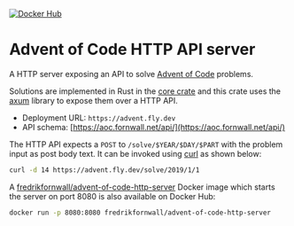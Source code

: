 [![Docker Hub](https://img.shields.io/docker/v/fredrikfornwall/advent-of-code-http-server.svg?label=docker)](https://hub.docker.com/r/fredrikfornwall/advent-of-code-http-server)

# Advent of Code HTTP API server

A HTTP server exposing an API to solve [Advent of Code](https://adventofcode.com/) problems.

Solutions are implemented in Rust in the [core crate](https://github.com/fornwall/advent-of-code/tree/master/crates/core) and this crate uses the [axum](https://docs.rs/axum/latest/axum/) library to expose them over a HTTP API.

- Deployment URL: `https://advent.fly.dev`
- API schema: [https://aoc.fornwall.net/api/](https://aoc.fornwall.net/api/)

The HTTP API expects a `POST` to `/solve/$YEAR/$DAY/$PART` with the problem input as post body text. It can be invoked using [curl](https://curl.se/) as shown below:

```sh
curl -d 14 https://advent.fly.dev/solve/2019/1/1
```

A [fredrikfornwall/advent-of-code-http-server](https://hub.docker.com/r/fredrikfornwall/advent-of-code-http-server) Docker image which starts the server on port 8080 is also available on Docker Hub:

```sh
docker run -p 8080:8080 fredrikfornwall/advent-of-code-http-server
```
